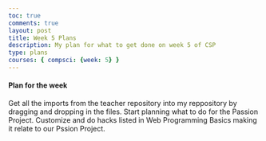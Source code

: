 ```yaml
---
toc: true
comments: true
layout: post
title: Week 5 Plans
description: My plan for what to get done on week 5 of CSP
type: plans
courses: { compsci: {week: 5} }
---
```


#### Plan for the week
Get all the imports from the teacher repository into my reppository by dragging and dropping in the files. Start planning what to do for the Passion Project. Customize and do hacks listed in Web Programming Basics making it relate to our Pssion Project.